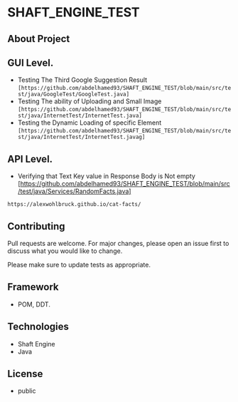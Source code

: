 # SHAFT_ENGINE_TEST
## About Project

## GUI Level.
- Testing The Third Google Suggestion Result ```[https://github.com/abdelhamed93/SHAFT_ENGINE_TEST/blob/main/src/test/java/GoogleTest/GoogleTest.java]```
- Testing The ability of Uploading and Small Image ```[https://github.com/abdelhamed93/SHAFT_ENGINE_TEST/blob/main/src/test/java/InternetTest/InternetTest.java]```
- Testing the Dynamic Loading of specific Element ```[https://github.com/abdelhamed93/SHAFT_ENGINE_TEST/blob/main/src/test/java/InternetTest/InternetTest.javag]```

## API Level.
- Verifying that Text Key value in Response Body is Not empty [https://github.com/abdelhamed93/SHAFT_ENGINE_TEST/blob/main/src/test/java/Services/RandomFacts.java]



```
https://alexwohlbruck.github.io/cat-facts/
```



## Contributing
Pull requests are welcome. For major changes, please open an issue first to discuss what you would like to change.

Please make sure to update tests as appropriate.

## Framework
- POM, DDT.
## Technologies
- Shaft Engine 
- Java

## License
- public 


